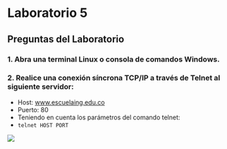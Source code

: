 # Laboratorio 5
## Preguntas del Laboratorio
### 1. Abra una terminal Linux o consola de comandos Windows.
### 2. Realice una conexión síncrona TCP/IP a través de Telnet al siguiente servidor:
* Host: www.escuelaing.edu.co
* Puerto: 80
* Teniendo en cuenta los parámetros del comando telnet:
* ```telnet HOST PORT```
<img  src="https://github.com/JuanMunozD/CVDS5/blob/master/Im%C3%A1genes/TelnetHostYPuerto.PNG">
